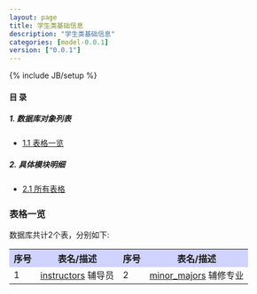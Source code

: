 ```yaml
---
layout: page
title: 学生类基础信息 
description: "学生类基础信息"
categories: [model-0.0.1]
version: ["0.0.1"]
---
```

{% include JB/setup %}

#### 目 录

##### 1. 数据库对象列表
  * [1.1 表格一览](index.html#表格一览)

##### 2. 具体模块明细
* [2.1 所有表格](core.html)

### 表格一览
数据库共计2个表，分别如下:

<table class="table table-bordered table-striped table-condensed">
  <tr>
    <th style="background-color:#D0D3FF">序号</th>
    <th style="background-color:#D0D3FF">表名/描述</th>
    <th style="background-color:#D0D3FF">序号</th>
    <th style="background-color:#D0D3FF">表名/描述</th>
  </tr>
  <tr>
    <td>1</td>
    <td><a href="core.html#表格-instructors-辅导员">instructors</a> 辅导员</td>
    <td>2</td>
    <td><a href="core.html#表格-minor_majors-辅修专业">minor_majors</a> 辅修专业</td>
  </tr>
</table>

